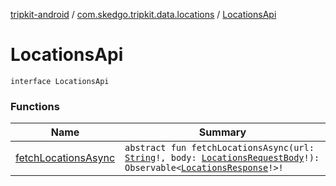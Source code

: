 [tripkit-android](../../index.md) / [com.skedgo.tripkit.data.locations](../index.md) / [LocationsApi](./index.md)

# LocationsApi

`interface LocationsApi`

### Functions

| Name | Summary |
|---|---|
| [fetchLocationsAsync](fetch-locations-async.md) | `abstract fun fetchLocationsAsync(url: `[`String`](https://kotlinlang.org/api/latest/jvm/stdlib/kotlin/-string/index.html)`!, body: `[`LocationsRequestBody`](../-locations-request-body/index.md)`!): Observable<`[`LocationsResponse`](../-locations-response/index.md)`!>!` |
